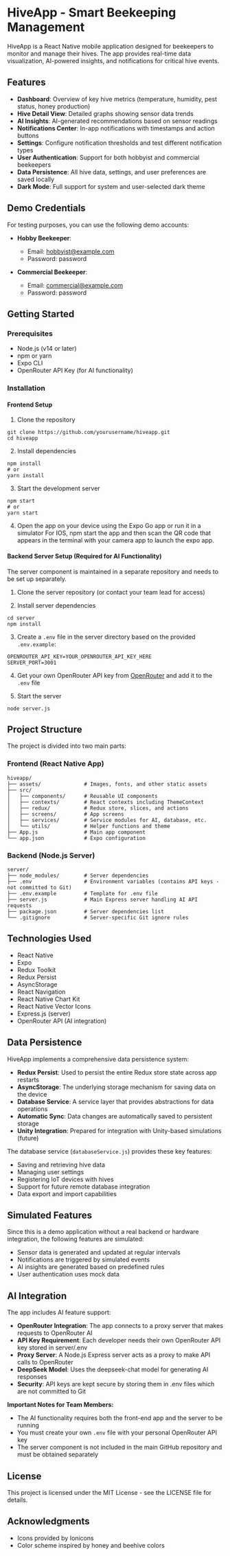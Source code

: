 # HiveApp - Smart Beekeeping Management

HiveApp is a React Native mobile application designed for beekeepers to monitor and manage their hives. The app provides real-time data visualization, AI-powered insights, and notifications for critical hive events.

## Features

- **Dashboard**: Overview of key hive metrics (temperature, humidity, pest status, honey production)
- **Hive Detail View**: Detailed graphs showing sensor data trends
- **AI Insights**: AI-generated recommendations based on sensor readings
- **Notifications Center**: In-app notifications with timestamps and action buttons
- **Settings**: Configure notification thresholds and test different notification types
- **User Authentication**: Support for both hobbyist and commercial beekeepers
- **Data Persistence**: All hive data, settings, and user preferences are saved locally
- **Dark Mode**: Full support for system and user-selected dark theme

## Demo Credentials

For testing purposes, you can use the following demo accounts:

- **Hobby Beekeeper**:
  - Email: hobbyist@example.com
  - Password: password

- **Commercial Beekeeper**:
  - Email: commercial@example.com
  - Password: password

## Getting Started

### Prerequisites

- Node.js (v14 or later)
- npm or yarn
- Expo CLI
- OpenRouter API Key (for AI functionality)

### Installation

#### Frontend Setup

1. Clone the repository
```
git clone https://github.com/yourusername/hiveapp.git
cd hiveapp
```

2. Install dependencies
```
npm install
# or
yarn install
```

3. Start the development server
```
npm start
# or
yarn start
```

4. Open the app on your device using the Expo Go app or run it in a simulator
For IOS, npm start the app and then scan the QR code that appears in the terminal with your camera app to launch the expo app.

#### Backend Server Setup (Required for AI Functionality)

The server component is maintained in a separate repository and needs to be set up separately.

1. Clone the server repository (or contact your team lead for access)

2. Install server dependencies
```
cd server
npm install
```

3. Create a `.env` file in the server directory based on the provided `.env.example`:
```
OPENROUTER_API_KEY=YOUR_OPENROUTER_API_KEY_HERE
SERVER_PORT=3001
```

4. Get your own OpenRouter API key from [OpenRouter](https://openrouter.ai/) and add it to the `.env` file

5. Start the server
```
node server.js
```

## Project Structure

The project is divided into two main parts:

### Frontend (React Native App)
```
hiveapp/
├── assets/              # Images, fonts, and other static assets
├── src/
│   ├── components/      # Reusable UI components
│   ├── contexts/        # React contexts including ThemeContext
│   ├── redux/           # Redux store, slices, and actions
│   ├── screens/         # App screens
│   ├── services/        # Service modules for AI, database, etc.
│   └── utils/           # Helper functions and theme
├── App.js               # Main app component
└── app.json             # Expo configuration
```

### Backend (Node.js Server)
```
server/
├── node_modules/        # Server dependencies
├── .env                 # Environment variables (contains API keys - not committed to Git)
├── .env.example         # Template for .env file
├── server.js            # Main Express server handling AI API requests
├── package.json         # Server dependencies list
└── .gitignore           # Server-specific Git ignore rules
```

## Technologies Used

- React Native
- Expo
- Redux Toolkit
- Redux Persist
- AsyncStorage
- React Navigation
- React Native Chart Kit
- React Native Vector Icons
- Express.js (server)
- OpenRouter API (AI integration)

## Data Persistence

HiveApp implements a comprehensive data persistence system:

- **Redux Persist**: Used to persist the entire Redux store state across app restarts
- **AsyncStorage**: The underlying storage mechanism for saving data on the device
- **Database Service**: A service layer that provides abstractions for data operations
- **Automatic Sync**: Data changes are automatically saved to persistent storage
- **Unity Integration**: Prepared for integration with Unity-based simulations (future)

The database service (`databaseService.js`) provides these key features:

- Saving and retrieving hive data
- Managing user settings
- Registering IoT devices with hives
- Support for future remote database integration
- Data export and import capabilities

## Simulated Features

Since this is a demo application without a real backend or hardware integration, the following features are simulated:

- Sensor data is generated and updated at regular intervals
- Notifications are triggered by simulated events
- AI insights are generated based on predefined rules
- User authentication uses mock data

## AI Integration

The app includes AI feature support:

- **OpenRouter Integration**: The app connects to a proxy server that makes requests to OpenRouter AI
- **API Key Requirement**: Each developer needs their own OpenRouter API key stored in server/.env
- **Proxy Server**: A Node.js Express server acts as a proxy to make API calls to OpenRouter
- **DeepSeek Model**: Uses the deepseek-chat model for generating AI responses
- **Security**: API keys are kept secure by storing them in .env files which are not committed to Git

**Important Notes for Team Members:**
- The AI functionality requires both the front-end app and the server to be running
- You must create your own `.env` file with your personal OpenRouter API key
- The server component is not included in the main GitHub repository and must be obtained separately

## License

This project is licensed under the MIT License - see the LICENSE file for details.

## Acknowledgments

- Icons provided by Ionicons
- Color scheme inspired by honey and beehive colors 